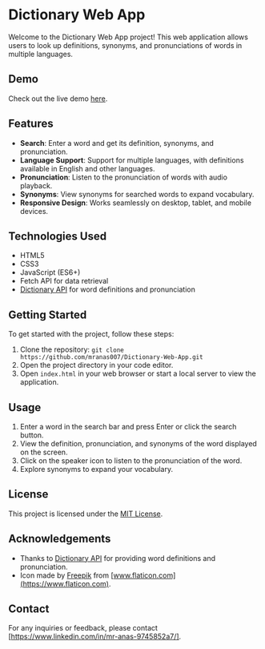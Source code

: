 # Dictionary Web App

Welcome to the Dictionary Web App project! This web application allows users to look up definitions, synonyms, and pronunciations of words in multiple languages.

## Demo

Check out the live demo [here](https://dictionarywebap.netlify.app/).

## Features

- **Search**: Enter a word and get its definition, synonyms, and pronunciation.
- **Language Support**: Support for multiple languages, with definitions available in English and other languages.
- **Pronunciation**: Listen to the pronunciation of words with audio playback.
- **Synonyms**: View synonyms for searched words to expand vocabulary.
- **Responsive Design**: Works seamlessly on desktop, tablet, and mobile devices.

## Technologies Used

- HTML5
- CSS3
- JavaScript (ES6+)
- Fetch API for data retrieval
- [Dictionary API](https://api.dictionaryapi.dev/) for word definitions and pronunciation

## Getting Started

To get started with the project, follow these steps:

1. Clone the repository: `git clone https://github.com/mranas007/Dictionary-Web-App.git`
2. Open the project directory in your code editor.
3. Open `index.html` in your web browser or start a local server to view the application.

## Usage

1. Enter a word in the search bar and press Enter or click the search button.
2. View the definition, pronunciation, and synonyms of the word displayed on the screen.
3. Click on the speaker icon to listen to the pronunciation of the word.
4. Explore synonyms to expand your vocabulary.


## License

This project is licensed under the [MIT License](LICENSE).

## Acknowledgements

- Thanks to [Dictionary API](https://api.dictionaryapi.dev/) for providing word definitions and pronunciation.
- Icon made by [Freepik](https://www.freepik.com) from [www.flaticon.com](https://www.flaticon.com).

## Contact

For any inquiries or feedback, please contact [https://www.linkedin.com/in/mr-anas-9745852a7/].